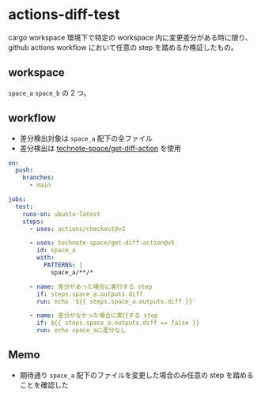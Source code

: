 # actions-diff-test

cargo workspace 環境下で特定の workspace 内に変更差分がある時に限り、github actions workflow において任意の step を踏めるか検証したもの。

## workspace

`space_a` `space_b` の 2 つ。

## workflow

- 差分検出対象は `space_a` 配下の全ファイル
- 差分検出は [technote-space/get-diff-action](https://github.com/technote-space/get-diff-action) を使用

```yaml
on:
  push:
    branches:
      - main

jobs:
  test:
    runs-on: ubuntu-latest
    steps:
      - uses: actions/checkout@v3

      - uses: technote-space/get-diff-action@v5
        id: space_a
        with:
          PATTERNS: |
            space_a/**/*

      - name: 差分があった場合に実行する step
        if: steps.space_a.outputs.diff
        run: echo '${{ steps.space_a.outputs.diff }}'

      - name: 差分がなかった場合に実行する step
        if: ${{ steps.space_a.outputs.diff == false }}
        run: echo space_aに差分なし
```

## Memo

- 期待通り `space_a` 配下のファイルを変更した場合のみ任意の step を踏めることを確認した
